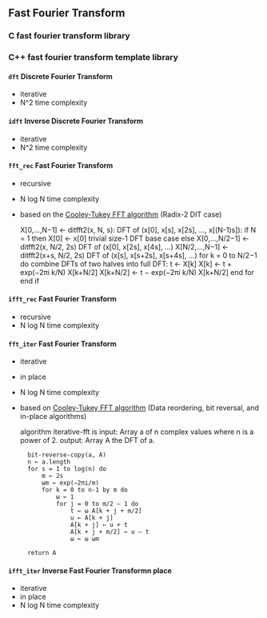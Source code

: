 ## Fast Fourier Transform

### C fast fourier transform library
### C++ fast fourier transform template library

#### `dft` Discrete Fourier Transform
- iterative
- N^2 time complexity

#### `idft` Inverse Discrete Fourier Transform
-  iterative
- N^2 time complexity

#### `fft_rec` Fast Fourier Transform
- recursive
- N log N time complexity
- based on the [Cooley-Tukey FFT algorithm] (Radix-2 DIT case)

    X[0,...,N−1] ← ditfft2(x, N, s):             DFT of (x[0], x[s], x[2s], ..., x[(N-1)s]):
        if N = 1 then
            X[0] ← x[0]                                    trivial size-1 DFT base case
        else
            X[0,...,N/2−1] ← ditfft2(x, N/2, 2s)           DFT of (x[0], x[2s], x[4s], ...)
            X[N/2,...,N−1] ← ditfft2(x+s, N/2, 2s)         DFT of (x[s], x[s+2s], x[s+4s], ...)
            for k = 0 to N/2−1 do                          combine DFTs of two halves into full DFT:
                t ← X[k]
                X[k] ← t + exp(−2πi k/N) X[k+N/2]
                X[k+N/2] ← t − exp(−2πi k/N) X[k+N/2]
            end for
        end if

#### `ifft_rec` Fast Fourier Transform
- recursive
- N log N time complexity

#### `fft_iter` Fast Fourier Transform
- iterative
- in place
- N log N time complexity
- based on [Cooley-Tukey FFT algorithm] (Data reordering, bit reversal, and in-place algorithms)

    algorithm iterative-fft is
        input: Array a of n complex values where n is a power of 2.
        output: Array A the DFT of a.

        bit-reverse-copy(a, A)
        n ← a.length
        for s = 1 to log(n) do
            m ← 2s
            ωm ← exp(−2πi/m)
            for k = 0 to n-1 by m do
                ω ← 1
                for j = 0 to m/2 – 1 do
                    t ← ω A[k + j + m/2]
                    u ← A[k + j]
                    A[k + j] ← u + t
                    A[k + j + m/2] ← u – t
                    ω ← ω ωm

        return A

#### `ifft_iter` Inverse Fast Fourier Transformn place
* iterative
* in place
* N log N time complexity

[Cooley-Tukey FFT algorithm]:<https://en.wikipedia.org/wiki/Cooley-Tukey_FFT_algorithm>
